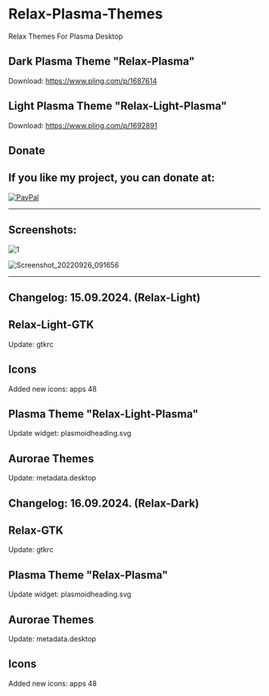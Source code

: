 # Relax-Plasma-Themes
Relax Themes For Plasma Desktop

Dark Plasma Theme "Relax-Plasma"
--------------------------------

Download: https://www.pling.com/p/1687614

Light Plasma Theme "Relax-Light-Plasma"
--------------------------------------

Download: https://www.pling.com/p/1692891


<html>
  <head>
    <meta charset="utf-8" />
  </head>
  <body>
    <h2>Donate</h2>
    <h2>If you like my project, you can donate at:</h2>
    <a href="https://www.paypal.com/paypalme/VesnaLazic">
    <img src="PayPal.png" alt="PayPal" />
    </a>
  </body>
</html>

__________________________________________

Screenshots:
-------------

![1](https://github.com/L4ki/Relax-Plasma-Themes/assets/45247573/e1b4de63-21f0-49c7-a7c0-60d075479489)


![Screenshot_20220926_091656](https://user-images.githubusercontent.com/45247573/216028619-cb61189f-154c-4116-9e66-1800a56f0b82.jpg)

____________________________________________________________________________________________________________________________________

Changelog: 15.09.2024. (Relax-Light)
------------------------------------

Relax-Light-GTK
---------------

Update: gtkrc

Icons
------

Added new icons: apps 48

Plasma Theme "Relax-Light-Plasma"
--------------------------------

Update widget: plasmoidheading.svg

Aurorae Themes
---------------

Update: metadata.desktop

Changelog: 16.09.2024. (Relax-Dark)
-----------------------------------

Relax-GTK
---------------

Update: gtkrc

Plasma Theme "Relax-Plasma"
--------------------------------

Update widget: plasmoidheading.svg

Aurorae Themes
---------------

Update: metadata.desktop

Icons
------

Added new icons: apps 48





